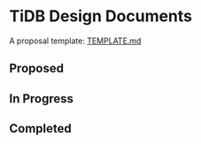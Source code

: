 # TiDB Design Documents

A proposal template: [TEMPLATE.md](./TEMPLATE.md)

## Proposed

## In Progress

## Completed
